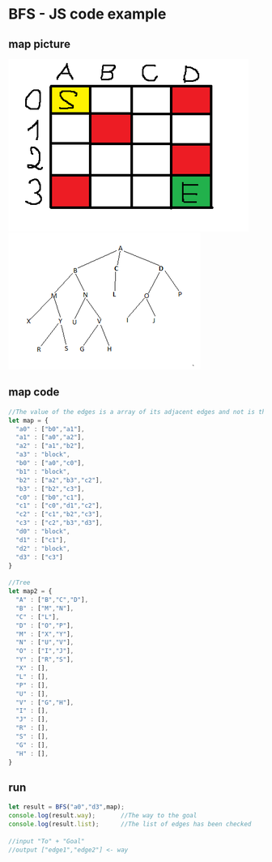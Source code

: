 # BFS - JS code example

## map picture
![map](https://raw.githubusercontent.com/zenlykoi/AI/master/BFS/map.png)
![tree_map](https://raw.githubusercontent.com/zenlykoi/AI/master/BFS/tree_map.png)

## map code
```javascript
//The value of the edges is a array of its adjacent edges and not is the blocks
let map = {
  "a0" : ["b0","a1"],
  "a1" : ["a0","a2"],
  "a2" : ["a1","b2"],
  "a3" : "block",
  "b0" : ["a0","c0"],
  "b1" : "block",
  "b2" : ["a2","b3","c2"],
  "b3" : ["b2","c3"],
  "c0" : ["b0","c1"],
  "c1" : ["c0","d1","c2"],
  "c2" : ["c1","b2","c3"],
  "c3" : ["c2","b3","d3"],
  "d0" : "block",
  "d1" : ["c1"],
  "d2" : "block",
  "d3" : ["c3"]
}

//Tree
let map2 = {
  "A" : ["B","C","D"],
  "B" : ["M","N"],
  "C" : ["L"],
  "D" : ["O","P"],
  "M" : ["X","Y"],
  "N" : ["U","V"],
  "O" : ["I","J"],
  "Y" : ["R","S"],
  "X" : [],
  "L" : [],
  "P" : [],
  "U" : [],
  "V" : ["G","H"],
  "I" : [],
  "J" : [],
  "R" : [],
  "S" : [],
  "G" : [],
  "H" : [],
}
```

## run
```javascript
let result = BFS("a0","d3",map);
console.log(result.way);       //The way to the goal
console.log(result.list);      //The list of edges has been checked

//input "To" + "Goal"
//output ["edge1","edge2"] <- way
```
